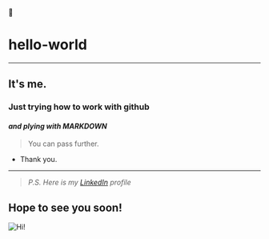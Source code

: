 :octopus:

# hello-world
-----------------------
## It's me. 
### Just trying how to work with github
#### *and plying with **MARKDOWN*** 
> You can pass further.
- Thank you.
------------------------

> *P.S. Here is my [LinkedIn](https://www.linkedin.com/in/paulinaprzekop/ "click") profile*

Hope to see you soon!
-----------------------

![Hi!](https://img.myloview.pl/fototapety/hedgehog-comic-160-58191032.jpg "Hello")
